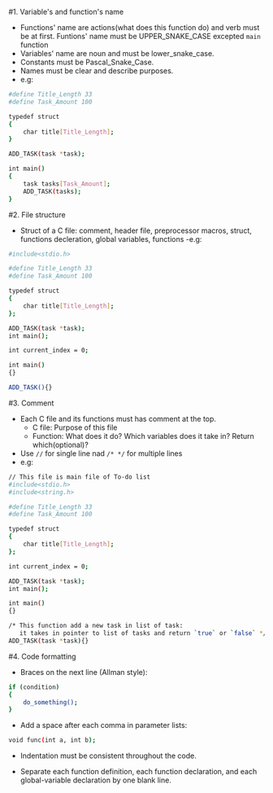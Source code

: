 #1. Variable's and function's name
- Functions' name are actions(what does this function do) and verb must be at first. Funtions' name must be UPPER_SNAKE_CASE excepted `main` function
- Variables' name are noun and must be lower_snake_case. 
- Constants must be Pascal_Snake_Case. 
- Names must be clear and describe purposes.
- e.g:

```sh
#define Title_Length 33
#define Task_Amount 100

typedef struct
{
    char title[Title_Length];
}

ADD_TASK(task *task);

int main()
{
    task tasks[Task_Amount];
    ADD_TASK(tasks);
}
```  
#2. File structure
- Struct of a C file: comment, header file, preprocessor macros, struct, functions decleration, global variables, functions
-e.g:

```sh
#include<stdio.h>

#define Title_Length 33
#define Task_Amount 100

typedef struct
{
    char title[Title_Length];
};

ADD_TASK(task *task);
int main();

int current_index = 0;

int main()
{}

ADD_TASK(){}
```
#3. Comment
- Each C file and its functions must has comment at the top. 
    - C file: Purpose of this file
    - Function: What does it do? Which variables does it take in? Return which(optional)?
- Use `//` for single line nad `/* */` for multiple lines
- e.g:

```sh
// This file is main file of To-do list
#include<stdio.h>
#include<string.h>

#define Title_Length 33
#define Task_Amount 100

typedef struct
{
    char title[Title_Length];
};

int current_index = 0;

ADD_TASK(task *task);
int main();

int main()
{}

/* This function add a new task in list of task: 
   it takes in pointer to list of tasks and return `true` or `false` */
ADD_TASK(task *task){}
```
#4. Code formatting
- Braces on the next line (Allman style):

```sh
if (condition)
{
    do_something();
}
```

- Add a space after each comma in parameter lists:

```sh
void func(int a, int b);
```

- Indentation must be consistent throughout the code.

- Separate each function definition, each function declaration, and each global-variable declaration by one blank line.


